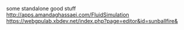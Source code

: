 some standalone good stuff
http://apps.amandaghassaei.com/FluidSimulation <br>
https://webgpulab.xbdev.net/index.php?page=editor&id=sunballfire&
